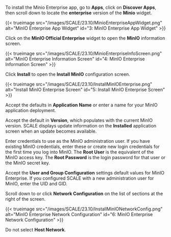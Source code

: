 ---
---

To install the Minio Enterprise app, go to **Apps**, click on **Discover Apps**, then scroll down to locate the **enterprise** version of the **Minio** widget.

{{< trueimage src="/images/SCALE/23.10/MinioEnterpriseAppWidget.png" alt="MinIO Enterprise App Widget" id="3: MinIO Enterprise App Widget" >}} 

Click on the **MinIO Official Enterprise** widget to open the **MinIO** information screen.

{{< trueimage src="/images/SCALE/23.10/MinioEnterpriseInfoScreen.png" alt="MinIO Enterprise Information Screen" id="4: MinIO Enterprise Information Screen" >}} 

Click **Install** to open the **Install MinIO** configuration screen.

{{< trueimage src="/images/SCALE/23.10/InstallMinIOEnterprise.png" alt="Install MinIO Enterprise Screen" id="5: Install MinIO Enterprise Screen" >}} 

Accept the defaults in **Application Name** or enter a name for your MinIO application deployment.  

Accept the default in **Version**, which populates with the current MinIO version. 
SCALE displays update information on the **Installed** application screen when an update becomes available.

Enter credentials to use as the MinIO administration user. 
If you have existing MinIO credentials, enter these or create new login credentials for the first time you log into MinIO. 
The **Root User** is the equivalent of the MinIO access key. The **Root Password** is the login password for that user or the MinIO secret key.

Accept the **User and Group Configuration** settings default values for MinIO Enterprise. 
If you configured SCALE with a new administration user for MinIO, enter the UID and GID.

Scroll down to or click **Network Configuration** on the list of sections at the right of the screen.

{{< trueimage src="/images/SCALE/23.10/InstallMinIONetworkConfig.png" alt="MinIO Enterprise Network Configuration" id="6: MinIO Enterprise Network Configuration" >}}
 
Do not select **Host Network**. 